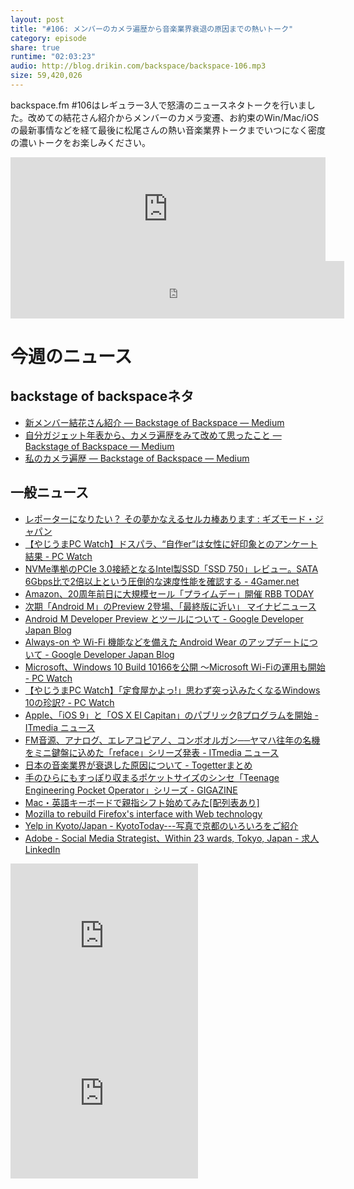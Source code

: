```yaml
---
layout: post
title: "#106: メンバーのカメラ遍歴から音楽業界衰退の原因までの熱いトーク"
category: episode
share: true
runtime: "02:03:23"
audio: http://blog.drikin.com/backspace/backspace-106.mp3
size: 59,420,026
---
```


backspace.fm #106はレギュラー3人で怒濤のニュースネタトークを行いました。改めての結花さん紹介からメンバーのカメラ変遷、お約束のWin/Mac/iOSの最新事情などを経て最後に松尾さんの熱い音楽業界トークまでいつになく密度の濃いトークをお楽しみください。

<iframe width="100%" height="166" scrolling="no" frameborder="no" src="https://w.soundcloud.com/player/?url=https%3A//api.soundcloud.com/tracks/214420037&amp;color=ff5500&amp;auto_play=false&amp;hide_related=false&amp;show_comments=true&amp;show_user=true&amp;show_reposts=false"></iframe>

<iframe src="http://backspace.fm/subscribes.html" width="106%" height="92" scrolling="no" frameborder="0"></iframe>


# 今週のニュース

## backstage of backspaceネタ
- [新メンバー結花さん紹介 — Backstage of Backspace — Medium](https://medium.com/backstage-of-backspace/%E6%96%B0%E3%83%A1%E3%83%B3%E3%83%90%E3%83%BC%E7%B5%90%E8%8A%B1%E3%81%95%E3%82%93%E7%B4%B9%E4%BB%8B-c1f001133e5c)
- [自分ガジェット年表から、カメラ遍歴をみて改めて思ったこと — Backstage of Backspace — Medium](https://medium.com/backstage-of-backspace/%E8%87%AA%E5%88%86%E3%82%AC%E3%82%B8%E3%82%A7%E3%83%83%E3%83%88%E5%B9%B4%E8%A1%A8%E3%81%8B%E3%82%89-%E3%82%AB%E3%83%A1%E3%83%A9%E9%81%8D%E6%AD%B4%E3%82%92%E3%81%BF%E3%81%A6%E6%94%B9%E3%82%81%E3%81%A6%E6%80%9D%E3%81%A3%E3%81%9F%E3%81%93%E3%81%A8-ca597787f15e)
- [私のカメラ遍歴 — Backstage of Backspace — Medium](https://medium.com/backstage-of-backspace/%E7%A7%81%E3%81%AE%E3%82%AB%E3%83%A1%E3%83%A9%E9%81%8D%E6%AD%B4-fa0894ffd4b8)

## 一般ニュース
- [レポーターになりたい？ その夢かなえるセルカ棒あります : ギズモード・ジャパン](http://www.gizmodo.jp/2015/07/post_17611.html)
- [【やじうまPC Watch】ドスパラ、“自作er”は女性に好印象とのアンケート結果 - PC Watch](http://pc.watch.impress.co.jp/docs/news/yajiuma/20150710_711214.html)
- [NVMe準拠のPCIe 3.0接続となるIntel製SSD「SSD 750」レビュー。SATA 6Gbps比で2倍以上という圧倒的な速度性能を確認する - 4Gamer.net](http://www.4gamer.net/games/296/G029696/20150401096/)
- [Amazon、20周年前日に大規模セール「プライムデー」開催  RBB TODAY](http://www.rbbtoday.com/article/2015/07/06/132982.html)
- [次期「Android M」のPreview 2登場、「最終版に近い」  マイナビニュース](http://news.mynavi.jp/news/2015/07/11/001/)
- [Android M Developer Preview とツールについて - Google Developer Japan Blog](http://googledevjp.blogspot.com/2015/07/android-m-developer-preview.html)
- [Always-on や Wi-Fi 機能などを備えた Android Wear のアップデートについて - Google Developer Japan Blog](http://googledevjp.blogspot.com/2015/07/always-on-wi-fi-android-wear.html)
- [Microsoft、Windows 10 Build 10166を公開 ～Microsoft Wi-Fiの運用も開始 - PC Watch](http://pc.watch.impress.co.jp/docs/news/20150710_711068.html)
- [【やじうまPC Watch】「定食屋かよっ!」思わず突っ込みたくなるWindows 10の珍訳? - PC Watch](http://pc.watch.impress.co.jp/docs/news/yajiuma/20150710_711269.html)
- [Apple、「iOS 9」と「OS X El Capitan」のパブリックβプログラムを開始 - ITmedia ニュース](http://www.itmedia.co.jp/news/articles/1507/10/news055.html)
- [FM音源、アナログ、エレアコピアノ、コンボオルガン──ヤマハ往年の名機をミニ鍵盤に込めた「reface」シリーズ発表 - ITmedia ニュース](http://www.itmedia.co.jp/news/articles/1507/08/news079.html)
- [日本の音楽業界が衰退した原因について - Togetterまとめ](http://togetter.com/li/845243)
- [手のひらにもすっぽり収まるポケットサイズのシンセ「Teenage Engineering Pocket Operator」シリーズ - GIGAZINE](http://gigazine.net/news/20150711-teenage-engineering-pocket-operator/)
- [Mac・英語キーボードで親指シフト始めてみた[配列表あり] ](http://www.zero4racer.com/blog/1264)
- [Mozilla to rebuild Firefox's interface with Web technology](http://thenextweb.com/insider/2015/07/07/mozilla-plans-to-rebuild-firefoxs-interface-using-modern-web-technology/)
- [Yelp in Kyoto/Japan - KyotoToday---写真で京都のいろいろをご紹介](http://kyototoday.hatenadiary.jp/entry/2015/07/03/150458)
- [Adobe - Social Media Strategist、Within 23 wards, Tokyo, Japan - 求人  LinkedIn](https://jp.linkedin.com/jobs2/view/60235373?trk=jserp_job_details_text)

<iframe src="http://rcm-fe.amazon-adsystem.com/e/cm?t=driftking-22&o=9&p=12&l=bn1&mode=videogames-jp&browse=637394&fc1=000000&lt1=_blank&lc1=3366FF&bg1=FFFFFF&f=ifr" marginwidth="0" marginheight="0" width="300" height="252" border="0" frameborder="0" style="border:none;" scrolling="no"></iframe>
<iframe src="http://rcm-fe.amazon-adsystem.com/e/cm?t=driftking-22&o=9&p=12&l=bn1&mode=computers-jp&browse=2127210690&fc1=000000&lt1=_blank&lc1=3366FF&bg1=FFFFFF&f=ifr" marginwidth="0" marginheight="0" width="300" height="252" border="0" frameborder="0" style="border:none;" scrolling="no"></iframe>
